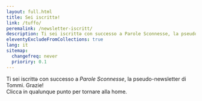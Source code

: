 ```yaml
---
layout: full.html
title: Sei iscrittə!
link: /tuffo/
peremalink: /newsletter-iscritt/
description: Ti sei iscrittə con successo a Parole Sconnesse, la pseudo-newsletter di Tommi
eleventyExcludeFromCollections: true
lang: it
sitemap:
  changefreq: never
  prioriry: 0.1
---
```

Ti sei iscrittə con successo a <cite>Parole Sconnesse</cite>, la pseudo-newsletter di Tommi. Grazie!  
Clicca in qualunque punto per tornare alla home.
